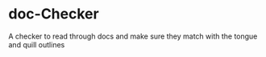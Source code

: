 # doc-Checker
A checker to read through docs and make sure they match with the tongue and quill outlines
